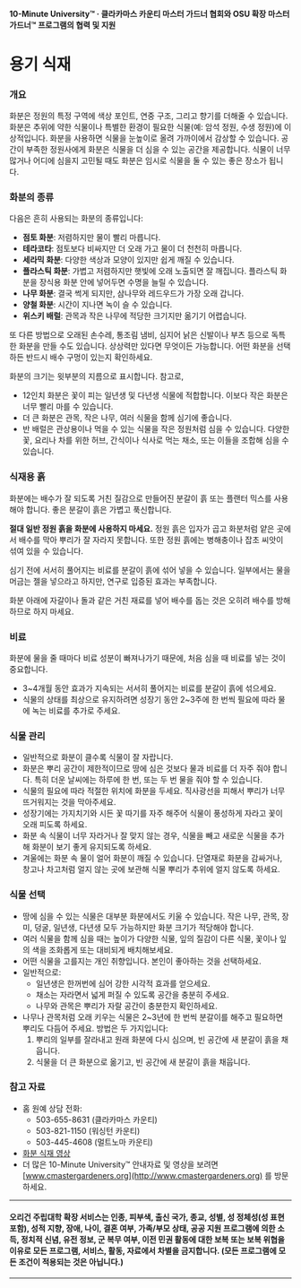 #### 10-Minute University™ · 클라카마스 카운티 마스터 가드너 협회와 OSU 확장 마스터 가드너™ 프로그램의 협력 및 지원

# 용기 식재

### 개요

화분은 정원의 특정 구역에 색상 포인트, 연중 구조, 그리고 향기를 더해줄 수 있습니다. 화분은 추위에 약한 식물이나 특별한 환경이 필요한 식물(예: 암석 정원, 수생 정원)에 이상적입니다. 화분을 사용하면 식물을 눈높이로 올려 가까이에서 감상할 수 있습니다. 공간이 부족한 정원사에게 화분은 식물을 더 심을 수 있는 공간을 제공합니다. 식물이 너무 많거나 어디에 심을지 고민될 때도 화분은 임시로 식물을 둘 수 있는 좋은 장소가 됩니다.

### 화분의 종류

다음은 흔히 사용되는 화분의 종류입니다:

- **점토 화분**: 저렴하지만 물이 빨리 마릅니다.
- **테라코타**: 점토보다 비싸지만 더 오래 가고 물이 더 천천히 마릅니다.
- **세라믹 화분**: 다양한 색상과 모양이 있지만 쉽게 깨질 수 있습니다.
- **플라스틱 화분**: 가볍고 저렴하지만 햇빛에 오래 노출되면 잘 깨집니다. 플라스틱 화분을 장식용 화분 안에 넣어두면 수명을 늘릴 수 있습니다.
- **나무 화분**: 결국 썩게 되지만, 삼나무와 레드우드가 가장 오래 갑니다.
- **양철 화분**: 시간이 지나면 녹이 슬 수 있습니다.
- **위스키 배럴**: 관목과 작은 나무에 적당한 크기지만 옮기기 어렵습니다.

또 다른 방법으로 오래된 손수레, 통조림 냄비, 심지어 낡은 신발이나 부츠 등으로 독특한 화분을 만들 수도 있습니다. 상상력만 있다면 무엇이든 가능합니다. 어떤 화분을 선택하든 반드시 배수 구멍이 있는지 확인하세요.

화분의 크기는 윗부분의 지름으로 표시합니다. 참고로,

- 12인치 화분은 꽃이 피는 일년생 및 다년생 식물에 적합합니다. 이보다 작은 화분은 너무 빨리 마를 수 있습니다.
- 더 큰 화분은 관목, 작은 나무, 여러 식물을 함께 심기에 좋습니다.
- 반 배럴은 관상용이나 먹을 수 있는 식물을 작은 정원처럼 심을 수 있습니다. 다양한 꽃, 요리나 차를 위한 허브, 간식이나 식사로 먹는 채소, 또는 이들을 조합해 심을 수 있습니다.

### 식재용 흙

화분에는 배수가 잘 되도록 거친 질감으로 만들어진 분갈이 흙 또는 플랜터 믹스를 사용해야 합니다. 좋은 분갈이 흙은 가볍고 푹신합니다.

**절대 일반 정원 흙을 화분에 사용하지 마세요.** 정원 흙은 입자가 곱고 화분처럼 얕은 곳에서 배수를 막아 뿌리가 잘 자라지 못합니다. 또한 정원 흙에는 병해충이나 잡초 씨앗이 섞여 있을 수 있습니다.

심기 전에 서서히 풀어지는 비료를 분갈이 흙에 섞어 넣을 수 있습니다. 일부에서는 물을 머금는 젤을 넣으라고 하지만, 연구로 입증된 효과는 부족합니다.

화분 아래에 자갈이나 돌과 같은 거친 재료를 넣어 배수를 돕는 것은 오히려 배수를 방해하므로 하지 마세요.

### 비료

화분에 물을 줄 때마다 비료 성분이 빠져나가기 때문에, 처음 심을 때 비료를 넣는 것이 중요합니다.

- 3~4개월 동안 효과가 지속되는 서서히 풀어지는 비료를 분갈이 흙에 섞으세요.
- 식물의 상태를 최상으로 유지하려면 성장기 동안 2~3주에 한 번씩 필요에 따라 물에 녹는 비료를 추가로 주세요.

### 식물 관리

- 일반적으로 화분이 클수록 식물이 잘 자랍니다.
- 화분은 뿌리 공간이 제한적이므로 땅에 심은 것보다 물과 비료를 더 자주 줘야 합니다. 특히 더운 날씨에는 하루에 한 번, 또는 두 번 물을 줘야 할 수 있습니다.
- 식물의 필요에 따라 적절한 위치에 화분을 두세요. 직사광선을 피해서 뿌리가 너무 뜨거워지는 것을 막아주세요.
- 성장기에는 가지치기와 시든 꽃 따기를 자주 해주어 식물이 풍성하게 자라고 꽃이 오래 피도록 하세요.
- 화분 속 식물이 너무 자라거나 잘 맞지 않는 경우, 식물을 빼고 새로운 식물을 추가해 화분이 보기 좋게 유지되도록 하세요.
- 겨울에는 화분 속 물이 얼어 화분이 깨질 수 있습니다. 단열재로 화분을 감싸거나, 창고나 차고처럼 얼지 않는 곳에 보관해 식물 뿌리가 추위에 얼지 않도록 하세요.

### 식물 선택

- 땅에 심을 수 있는 식물은 대부분 화분에서도 키울 수 있습니다. 작은 나무, 관목, 장미, 덩굴, 일년생, 다년생 모두 가능하지만 화분 크기가 적당해야 합니다.
- 여러 식물을 함께 심을 때는 높이가 다양한 식물, 잎의 질감이 다른 식물, 꽃이나 잎의 색을 조화롭게 또는 대비되게 배치해보세요.
- 어떤 식물을 고를지는 개인 취향입니다. 본인이 좋아하는 것을 선택하세요.
- 일반적으로:
  - 일년생은 한꺼번에 심어 강한 시각적 효과를 얻으세요.
  - 채소는 자라면서 넓게 퍼질 수 있도록 공간을 충분히 주세요.
  - 나무와 관목은 뿌리가 자랄 공간이 충분한지 확인하세요.
- 나무나 관목처럼 오래 키우는 식물은 2~3년에 한 번씩 분갈이를 해주고 필요하면 뿌리도 다듬어 주세요. 방법은 두 가지입니다:
  1. 뿌리의 일부를 잘라내고 원래 화분에 다시 심으며, 빈 공간에 새 분갈이 흙을 채웁니다.
  2. 식물을 더 큰 화분으로 옮기고, 빈 공간에 새 분갈이 흙을 채웁니다.

### 참고 자료

- 홈 원예 상담 전화:
  - 503-655-8631 (클라카마스 카운티)
  - 503-821-1150 (워싱턴 카운티)
  - 503-445-4608 (멀트노마 카운티)
- [화분 식재 영상](https://www.youtube.com/watch?v=wHnYV-kgJ0c)
- 더 많은 10-Minute University™ 안내자료 및 영상을 보려면 [www.cmastergardeners.org](http://www.cmastergardeners.org) 를 방문하세요.

---

#### 오리건 주립대학 확장 서비스는 인종, 피부색, 출신 국가, 종교, 성별, 성 정체성(성 표현 포함), 성적 지향, 장애, 나이, 결혼 여부, 가족/부모 상태, 공공 지원 프로그램에 의한 소득, 정치적 신념, 유전 정보, 군 복무 여부, 이전 민권 활동에 대한 보복 또는 보복 위협을 이유로 모든 프로그램, 서비스, 활동, 자료에서 차별을 금지합니다. (모든 프로그램에 모든 조건이 적용되는 것은 아닙니다.)
---